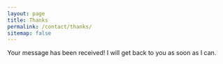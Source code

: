 ```yaml
---
layout: page
title: Thanks
permalink: /contact/thanks/
sitemap: false
---
```


Your message has been received! I will get back to you as soon as I can.